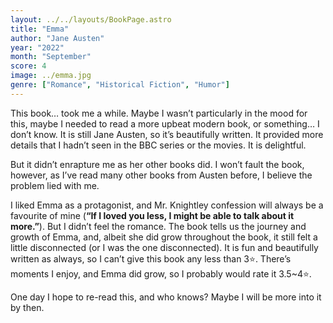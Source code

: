 ```yaml
---
layout: ../../layouts/BookPage.astro
title: "Emma"
author: "Jane Austen"
year: "2022"
month: "September"
score: 4
image: ../emma.jpg
genre: ["Romance", "Historical Fiction", "Humor"]
---
```


This book… took me a while. Maybe I wasn’t particularly in the mood for this, maybe I needed to read a more upbeat modern book, or something… I don’t know. It is still Jane Austen, so it’s beautifully written. It provided more details that I hadn’t seen in the BBC series or the movies. It is delightful.

But it didn’t enrapture me as her other books did. I won’t fault the book, however, as I’ve read many other books from Austen before, I believe the problem lied with me.

I liked Emma as a protagonist, and Mr. Knightley confession will always be a favourite of mine (**“If I loved you less, I might be able to talk about it more.”**). But I didn’t feel the romance. The book tells us the journey and growth of Emma, and, albeit she did grow throughout the book, it still felt a little disconnected (or I was the one disconnected). It is fun and beautifully written as always, so I can’t give this book any less than 3⭐. There’s moments I enjoy, and Emma did grow, so I probably would rate it 3.5~4⭐. 

One day I hope to re-read this, and who knows? Maybe I will be more into it by then.